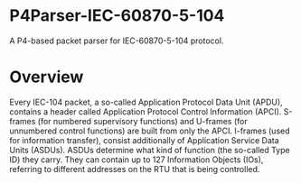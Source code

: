 # P4Parser-IEC-60870-5-104
A P4-based packet parser for IEC-60870-5-104 protocol.

# Overview
Every IEC-104 packet, a so-called Application Protocol Data Unit (APDU), contains a header called Application Protocol Control Information (APCI). S-frames (for numbered supervisory functions) and U-frames (for unnumbered control functions) are built from only the APCI. I-frames (used for information transfer), consist additionally of Application Service Data Units (ASDUs). ASDUs determine what kind of function (the so-called Type ID) they carry. They can contain up to 127 Information Objects (IOs), referring to different addresses on the RTU that is being controlled.
